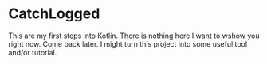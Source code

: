# CatchLogged
This are my first steps into Kotlin. There is nothing here I want to wshow you right now.
Come back later. I might turn this project into some useful tool and/or tutorial.
